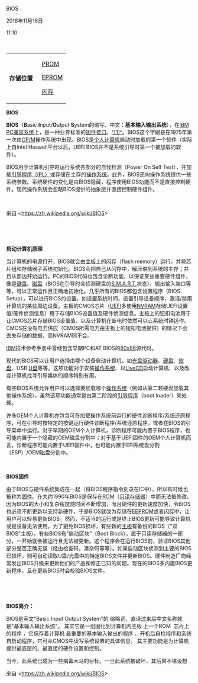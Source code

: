 BIOS

2018年11月16日

11:10

 

<table>
<colgroup>
<col style="width: 54%" />
<col style="width: 45%" />
</colgroup>
<tbody>
<tr class="odd">
<td><strong>存储位置</strong></td>
<td><p><a href="https://zh.wikipedia.org/wiki/PROM">PROM</a></p>
<p><a href="https://zh.wikipedia.org/wiki/EPROM">EPROM</a></p>
<p><a href="https://zh.wikipedia.org/wiki/%E5%BF%AB%E9%96%83%E8%A8%98%E6%86%B6%E9%AB%94">闪存</a></p></td>
</tr>
</tbody>
</table>

**BIOS**

**BIOS**（**B**asic **I**nput/**O**utput **S**ystem的缩写、中文：**基本输入输出系统**），在[IBM PC兼容系统](https://zh.wikipedia.org/w/index.php?title=IBM_PC%E7%9B%B8%E5%AE%B9%E7%B3%BB%E7%B5%B1&action=edit&redlink=1)上，是一种业界标准的[固件](https://zh.wikipedia.org/wiki/%E9%9F%8C%E9%AB%94)[接口](https://zh.wikipedia.org/wiki/%E4%BB%8B%E9%9D%A2_(%E8%B3%87%E8%A8%8A%E7%A7%91%E6%8A%80))。[^\[1\]^](https://zh.wikipedia.org/wiki/BIOS#cite_note-pcguidedefinition-1)。BIOS这个字眼是在1975年第一次由[CP/M](https://zh.wikipedia.org/wiki/CP/M)操作系统中出现。BIOS是[个人计算机](https://zh.wikipedia.org/wiki/%E4%B8%AA%E4%BA%BA%E7%94%B5%E8%84%91)启动时加载的第一个软件（实际上自Intel Haswell平台以后，UEFI BIOS并不是系统引导时第一个被加载的软件）。

BIOS用于计算机引导时运行系统各部分的自我检测（Power On Self Test），并加载[引导程序（IPL）](https://zh.wikipedia.org/w/index.php?title=%E5%BC%95%E5%AF%BC%E7%A8%8B%E5%BA%8F%EF%BC%88IPL%EF%BC%89&action=edit&redlink=1)或存储在主存的[操作系统](https://zh.wikipedia.org/wiki/%E4%BD%9C%E6%A5%AD%E7%B3%BB%E7%B5%B1)。此外，BIOS还向操作系统提供一些系统参数。系统硬件的变化是由BIOS隐藏，程序使用BIOS功能而不是直接控制硬件。现代操作系统会忽略BIOS提供的抽象层并直接控制硬件组件。

 

来自 \<<https://zh.wikipedia.org/wiki/BIOS>\>

 

 

**启动计算机原理**

当计算机的电源打开，BIOS就会由[主板](https://zh.wikipedia.org/wiki/%E4%B8%BB%E6%A9%9F%E6%9D%BF)上的[闪存](https://zh.wikipedia.org/wiki/%E5%BF%AB%E9%96%83%E8%A8%98%E6%86%B6%E9%AB%94)（flash memory）运行，并将芯片组和存储器子系统初始化。BIOS会把自己从闪存中，解压缩到系统的主存；并且从那边开始运行。PC的BIOS代码也包含诊断功能，以保证某些重要硬件组件，像是[键盘](https://zh.wikipedia.org/wiki/%E9%8D%B5%E7%9B%A4)、[磁盘](https://zh.wikipedia.org/wiki/%E7%A3%81%E7%A2%9F)（BIOS在引导时会侦测硬盘的[S.M.A.R.T.](https://zh.wikipedia.org/wiki/S.M.A.R.T.)状态）、输出输入端口等等，可以正常运作且正确地初始化。几乎所有的BIOS都包含设置程序（BIOS Setup），可以进行BIOS的设置，如设置系统时间，设置引导设备顺序，激活/禁用计算机的某些周边设备。主板的CMOS芯片（[UEFI](https://zh.wikipedia.org/wiki/UEFI)多使用[NVRAM](https://zh.wikipedia.org/wiki/NVRAM)存储UEFI设置值/硬件侦测信息）用于存储BIOS设置值及硬件侦测信息。主板上的钮扣电池用于让CMOS芯片存储BIOS设置值，以及计算机在断电时依然可以让系统时钟运作。CMOS在没有电力供应（CMOS所需电力由主板上的钮扣电池提供）的情况下会丢失存储的数据，而NVRAM则不会。

[IBM](https://zh.wikipedia.org/wiki/IBM)技术参考手册中曾经包含早期PC和AT BIOS的[80x86](https://zh.wikipedia.org/wiki/80x86)源代码。

现代的BIOS可以让用户选择由哪个设备启动计算机，如[光盘驱动器](https://zh.wikipedia.org/wiki/%E5%85%89%E7%A2%9F%E6%A9%9F)、[硬盘](https://zh.wikipedia.org/wiki/%E7%A1%AC%E7%A2%9F)、[软盘](https://zh.wikipedia.org/wiki/%E8%BB%9F%E7%A2%9F)、USB [U盘](https://zh.wikipedia.org/wiki/%E9%9A%A8%E8%BA%AB%E7%A2%9F)等等。这项功能对于安装[操作系统](https://zh.wikipedia.org/wiki/%E4%BD%9C%E6%A5%AD%E7%B3%BB%E7%B5%B1)、以[LiveCD](https://zh.wikipedia.org/wiki/LiveCD)启动计算机、以及改变计算机找寻引导媒体的顺序特别有用。

有些BIOS系统允许用户可以选择要加载哪个[操作系统](https://zh.wikipedia.org/wiki/%E4%BD%9C%E6%A5%AD%E7%B3%BB%E7%B5%B1)（例如从第二颗硬盘加载其他操作系统），虽然这项功能通常是由第二阶段的[引导程序](https://zh.wikipedia.org/wiki/%E5%BC%95%E5%AF%BC%E7%A8%8B%E5%BA%8F)（boot loader）来处理。

许多OEM个人计算机亦包含可在加载操作系统前运行的硬件诊断程序/系统还原程序，可在引导时按特定的按键运行硬件诊断程序/系统还原程序，或者在BIOS的引导菜单中运行。对于早期的OEM个人计算机，诊断程序可能内置于BIOS程序，也可能内置于一个隐藏的OEM磁盘分割中；对于基于UEFI固件的OEM个人计算机而言，诊断程序可能内置于UEFI固件中，也可能内置于EFI系统盘分割（ESP）/OEM磁盘分割中。

 

**BIOS固件**

由于BIOS与硬件系统集成在一起（将BIOS程序指令刻录在IC中），所以有时候也被称为[固件](https://zh.wikipedia.org/wiki/%E9%9F%8C%E9%AB%94)。在大约1990年BIOS是保存在[ROM](https://zh.wikipedia.org/wiki/ROM)（[只读存储器](https://zh.wikipedia.org/wiki/%E5%94%AF%E8%AE%80%E8%A8%98%E6%86%B6%E9%AB%94)）中而无法被修改。因为BIOS的大小和复杂程度随时间不断增加，而且硬件的更新速度加快，令BIOS也必须不断更新以支持新硬件，于是BIOS就改为存储在[EEPROM](https://zh.wikipedia.org/wiki/EEPROM)或者[闪存](https://zh.wikipedia.org/wiki/%E5%BF%AB%E9%96%83%E8%A8%98%E6%86%B6%E9%AB%94)中，让用户可以轻易更新BIOS。然而，不适当的运行或是终止BIOS更新可能导致计算机或是设备无法使用。为了避免BIOS损坏，有些新的[主板](https://zh.wikipedia.org/wiki/%E4%B8%BB%E6%A9%9F%E6%9D%BF)有备份的BIOS（"双BIOS"主板）。有些BIOS有"启动区块"（Boot Block），属于只读存储器的一部分，一开始就会被运行且无法被更新。这个程序会在运行BIOS前，验证BIOS其他部分是否正确无误（经由检查码，凑杂码等等）。如果启动区块侦测到主要的BIOS已损坏，则可自动读取U盘/光盘中的特定BIOS文件并更新BIOS。硬件制造厂商经常发出BIOS升级来更新他们的产品和修正已知的问题。现在的BIOS多内置BIOS更新程序，且在更新BIOS时会校验BIOS文件。

 

 

**BIOS简介：**

BIOS是英文\"Basic Input Output System\"的 缩略词，直译过来后中文名称就是\"基本输入输出系统\"。 其实它是一组固化到计算机内主板 上一个ROM  芯片上的程序 ，它保存着计算机 最重要的基本输入输出的程序 、开机后自检程序和系统自启动程序，它可从CMOS中读写系统设置的具体信息。 其主要功能是为计算机提供最底层的、最直接的硬件设置和控制。 

当今，此系统已成为一些病毒木马的目标。一旦此系统被破坏，其后果不堪设想

来自 \<<https://zh.wikipedia.org/wiki/BIOS>\>
